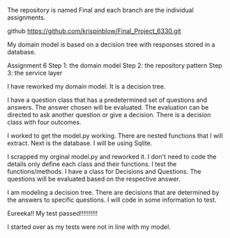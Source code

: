 The repository is named Final and each branch are the individual assignments.

github https://github.com/krispinblow/Final_Project_6330.git

My domain model is based on a decision tree with responses stored in a database.

Assignment 6
    Step 1: the domain model
    Step 2: the repository pattern
    Step 3: the service layer


I have reworked my domain model. It is a decision tree. 

I have a question class that has a predetermined set of questions and answers. The answer chosen will be evaluated. The evaluation can be directed to ask another question or give a decision. There is a decision class with four outcomes.

I worked to get the model.py working. There are nested functions that I will extract. Next is the database. I will be using Sqlite.

I scrapped my orginal model.py and reworked it. I don't need to code the details only define each class and their functions. I test the functions/methods. I have a class for Decisions and Questions. The questions will be evaluated based on the respective answer.

I am modeling a decision tree. There are decisions that are determined by the answers to specific questions. I will code in some information to test.

Eureeka!! My test passed!!!!!!!!!!

I started over as my tests were not in line with my model.

